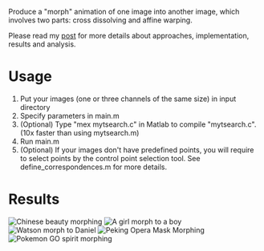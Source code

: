 Produce a "morph" animation of one image into another image, which involves two parts: cross dissolving and affine warping.

Please read my [post](https://hypjudy.github.io/2017/04/25/image-morphing/) for more details about approaches, implementation, results and analysis.

# Usage
1. Put your images (one or three channels of the same size) in input directory
2. Specify parameters in main.m
3. (Optional) Type "mex mytsearch.c" in Matlab to compile "mytsearch.c". (10x faster than using mytsearch.m)
4. Run main.m
5. (Optional) If your images don't have predefined points, you will require to select points by the control point selection tool. See define_correspondences.m for more details.

# Results
![Chinese beauty morphing](https://github.com/HYPJUDY/image-morphing/blob/master/output/chinese_beauty.gif) ![A girl morph to a boy](https://github.com/HYPJUDY/image-morphing/blob/master/output/girl_to_boy.gif) ![Watson morph to Daniel](https://github.com/HYPJUDY/image-morphing/blob/master/output/A_to_B.gif) ![Peking Opera Mask Morphing](https://github.com/HYPJUDY/image-morphing/blob/master/output/f1_to_f2.gif) ![Pokemon GO spirit morphing](https://github.com/HYPJUDY/image-morphing/blob/master/output/bobo2_to_bobo3.gif)
